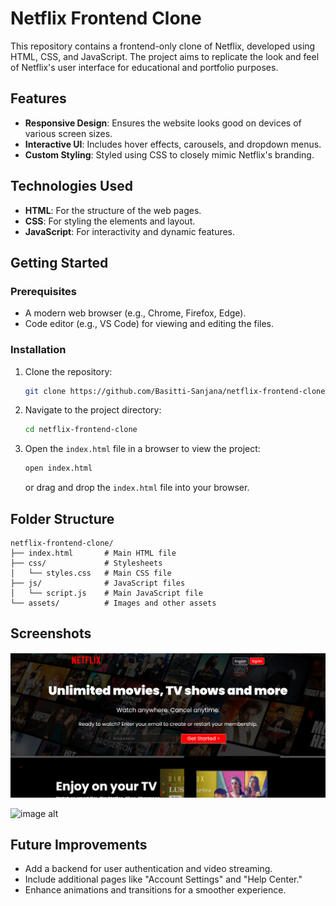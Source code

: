 # Netflix Frontend Clone

This repository contains a frontend-only clone of Netflix, developed using HTML, CSS, and JavaScript. The project aims to replicate the look and feel of Netflix's user interface for educational and portfolio purposes.

## Features

- **Responsive Design**: Ensures the website looks good on devices of various screen sizes.
- **Interactive UI**: Includes hover effects, carousels, and dropdown menus.
- **Custom Styling**: Styled using CSS to closely mimic Netflix's branding.

## Technologies Used

- **HTML**: For the structure of the web pages.
- **CSS**: For styling the elements and layout.
- **JavaScript**: For interactivity and dynamic features.

## Getting Started

### Prerequisites

- A modern web browser (e.g., Chrome, Firefox, Edge).
- Code editor (e.g., VS Code) for viewing and editing the files.

### Installation

1. Clone the repository:

   ```bash
   git clone https://github.com/Basitti-Sanjana/netflix-frontend-clone.git
   ```

2. Navigate to the project directory:

   ```bash
   cd netflix-frontend-clone
   ```

3. Open the `index.html` file in a browser to view the project:

   ```bash
   open index.html
   ```

   or drag and drop the `index.html` file into your browser.

## Folder Structure

```
netflix-frontend-clone/
├── index.html       # Main HTML file
├── css/             # Stylesheets
│   └── styles.css   # Main CSS file
├── js/              # JavaScript files
│   └── script.js    # Main JavaScript file
└── assets/          # Images and other assets
```

## Screenshots

![image alt](https://github.com/Basitti-Sanjana/NetflixProject/blob/baf2cbd29979928afd1d497b895f90d36ba15a74/NetFlixHome.png)

![image alt](https://github.com/Basitti-Sanjana/Netflix_Frontend/blob/9cd5ec4da8bf19cb5d3dbafef93de0de8e8b1264/NetFlixPage2.png)

## Future Improvements

- Add a backend for user authentication and video streaming.
- Include additional pages like "Account Settings" and "Help Center."
- Enhance animations and transitions for a smoother experience.


